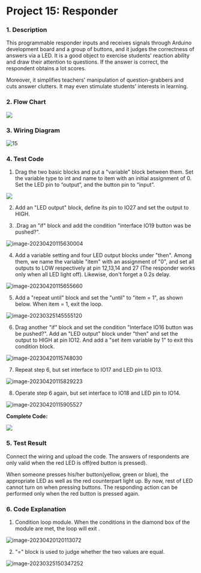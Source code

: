 # **Project 15: Responder**

### **1. Description**
This programmable responder inputs and receives signals through Arduino development board and a group of buttons, and it judges the correctness of answers via a LED. It is a good object to exercise students' reaction ability and draw their attention to questions. If the answer is correct, the respondent obtains a lot scores. 

Moreover, it simplifies teachers' manipulation of question-grabbers and cuts answer clutters. It may even stimulate students' interests in learning. 

### **2. Flow Chart**

![](./media/1679464174206-17.png)

### **3. Wiring Diagram**

![15](./media/15-1682064894031-70.jpg)

### **4. Test Code**

1. Drag the two basic blocks and put a "variable" block between them. Set the variable type to int and name to item with an initial assignment of 0. Set the LED pin to “output”, and the button pin to “input”.

![](./media/image-20230420115501982.png)

2. Add an "LED output" block, define its pin to IO27 and set the output to HIGH. 

3. .Drag an "if" block and add the condition "interface IO19  button was be pushed?".

![image-20230420115630004](./media/image-20230420115630004.png)

4. Add a variable setting and four LED output blocks under "then". Among them, we name the variable "item" with an assignment of "0", and set all outputs to LOW respectively at pin 12,13,14 and 27 (The responder works only when all LED light off). Likewise, don't forget a 0.2s delay. 

![image-20230420115655660](./media/image-20230420115655660.png)

5. Add a "repeat until" block and set the "until" to "item = 1", as shown below. When item = 1, exit the loop. 

![image-20230325145555120](./media/image-20230325145555120.png)

6. Drag another "if" block and set the condition "Interface IO16 button was be pushed?". Add an "LED output" block under "then" and set the output to HIGH at pin IO12. And add a "set item variable by 1" to exit this condition block. 

![image-20230420115748030](./media/image-20230420115748030.png)

7. Repeat step 6, but set interface to IO17 and LED pin to IO13. 

![image-20230420115829223](./media/image-20230420115829223.png)

8. Operate step 6 again, but set interface to IO18 and LED pin to IO14. 

![image-20230420115905527](./media/image-20230420115905527.png)

**Complete Code:**

![](./media/15-1681963201229-27.png)

### **5. Test Result**

Connect the wiring and upload the code. The answers of respondents are only valid when the red LED is off(red button is pressed). 

When someone presses his/her button(yellow, green or blue), the appropriate LED as well as the red counterpart light up. By now, rest of LED cannot turn on when pressing buttons. The responding action can be performed only when the red button is pressed again. 


### **6. Code Explanation**

1. Condition loop module. When the conditions in the diamond box of the module are met, the loop will exit .

![image-20230420120113072](./media/image-20230420120113072.png)

2. "=" block is used to judge whether the two values are equal.

![image-20230325150347252](./media/image-20230325150347252.png)
